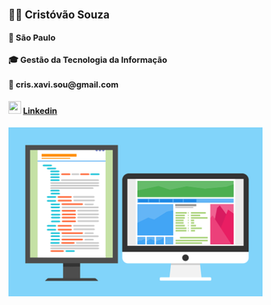 
<h2> 👨‍💼 Cristóvão Souza</h2>
<h3> 📍   São Paulo</h3>
<h3> 🎓 Gestão da Tecnologia da Informação</h3>
<h3 >📧 cris.xavi.sou@gmail.com</h3>
<h3><img src="https://www.svgrepo.com/show/75820/linkedin.svg" width="25px" height="25px"></img> <a href="https://www.linkedin.com/me?trk=p_mwlite_feed-secondary_nav">Linkedin</h3>
<h3><img src="https://github.com/cristovaoxsouza/cristovaoxsouza/blob/main/dual-screen-1745705_1280.png" https://github.com/cristovaoxsouza/cristovaoxsouza/blob/main/dual-screen-1745705_1280.png></img></h3>
